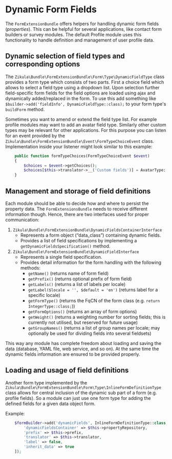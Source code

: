 Dynamic Form Fields
===================

The `FormExtensionBundle` offers helpers for handling dynamic form fields (*properties*). This can be helpful for several applications, like contact form builders or survey modules. The default Profile module uses this functionality to handle definition and management of user profile data.

Dynamic selection of field types and corresponding options
----------------------------------------------------------

The `Zikula\Bundle\FormExtensionBundle\Form\Type\DynamicFieldType` class provides a form type which consists of two parts. First a choice field which allows to select a field type using a dropdown list. Upon selection further field-specific form fields for the field options are loaded using ajax and dynamically added/replaced in the form. To use this add something like `$builder->add('fieldInfo', DynamicFieldType::class);` to your form type's `buildForm` method.

Sometimes you want to amend or extend the field type list. For example profile modules may want to add an avatar field type. Similarly other custom types may be relevant for other applications. For this purpose you can listen for an event provided by the `Zikula\Bundle\FormExtensionBundle\Event\FormTypeChoiceEvent` class. Implementation inside your listener might look similar to this example:

```php
    public function formTypeChoices(FormTypeChoiceEvent $event)
    {
        $choices = $event->getChoices();
        $choices[$this->translator->__('Custom fields')] = AvatarType::class;
    }
```

Management and storage of field definitions
-------------------------------------------

Each module should be able to decide how and where to persist the property data. The `FormExtensionsBundle` needs to receive different information though. Hence, there are two interfaces used for proper communication:

1. `Zikula\Bundle\FormExtensionBundle\DynamicFieldsContainerInterface`
   - Represents a form object (“data_class”) containing dynamic fields.
   - Provides a list of field specifications by implementing a `getDynamicFieldsSpecification()` method.
2. `Zikula\Bundle\FormExtensionBundle\DynamicFieldInterface`
   - Represents a single field specification.
   - Provides detail information for the form handling with the following methods:
       - `getName()` (returns name of form field)
       - `getPrefix()` (returns optional prefix of form field)
       - `getLabels()` (returns a list of labels per locale)
       - `getLabel($locale = '', $default = 'en')` (returns label for a specific locale)
       - `getFormType()` (returns the FqCN of the form class (e.g. `return IntegerType::class;`))
       - `getFormOptions()` (returns an array of form options)
       - `getWeight()` (returns a weighting number for sorting fields; this is currently not utilised, but reserved for future usage)
       - `getGroupNames()` (returns a list of group names per locale; may optionally be used for dividing fields into several fieldsets)

This way any module has complete freedom about loading and saving the data (database, YAML file, web service, and so on). At the same time the dynamic fields information are ensured to be provided properly.

Loading and usage of field definitions
--------------------------------------

Another form type implemented by the `Zikula\Bundle\FormExtensionBundle\Form\Type\InlineFormDefinitionType` class allows for central inclusion of the dynamic sub part of a form (e.g. profile fields). So a module can just use one form type for adding the defined fields for a given data object form.

Example:

```php
    $formBuilder->add('dynamicFields', InlineFormDefinitionType::class, [
        'dynamicFieldsContainer' => $this->propertyRepository,
        'prefix' => $this->prefix,
        'translator' => $this->translator,
        'label' => false,
        'inherit_data' => true
    ]);
```
